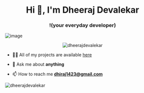 
<!--
**tomkaX/tomkaX** is a ✨ _special_ ✨ repository because its `README.md` (this file) appears on your GitHub profile.

Here are some ideas to get you started:

- 🔭 I’m currently working on ...
- 🌱 I’m currently learning ...
- 👯 I’m looking to collaborate on ...
- 🤔 I’m looking for help with ...
- 💬 Ask me about ...
- 📫 How to reach me: ...
- 😄 Pronouns: ...
- ⚡ Fun fact: ...
-->


<h1 align="center">Hi 👋, I'm Dheeraj Devalekar </h1>
<h3 align="center">!(your everyday developer)</h3>

<!--![image](https://github.com/saadeghi/saadeghi/blob/master/dino.gif)-->
![image](https://media.tenor.com/zOoVaNGp6IsAAAAd/mario-game.gif)

<p align="center">
<img src="https://komarev.com/ghpvc/?username=dheerajdevalekar" alt="dheerajdevalekar" />

<!-- <img src="https://github.com/simple-icons/simple-icons/blob/develop/icons/amazonaws.svg" alt="aws"  width="20" height="20" /> 
  <img src="https://img.icons8.com/color/48/000000/git.png" alt="git" width="20" height="20"/> 
  <img src="https://img.icons8.com/color/48/000000/nodejs.png" alt="nodejs" width="20" height="20"/> 
  <img src="https://img.icons8.com/color/48/000000/python.png" alt="python" width="20" height="20"/></p>-->

- 👨‍💻 All of my projects are available  [here](https://github.com/dheerajdevalekar?tab=repositories)

- 💬 Ask me about **anything**

- 📫 How to reach me **dhiraj1423@gmail.com**



<p align="left"> 
  <img src="https://github-readme-stats.vercel.app/api?username=dheerajdevalekar&show_icons=true&count_private=true&theme=radical" alt="dheerajdevalekar" />
 </p>


